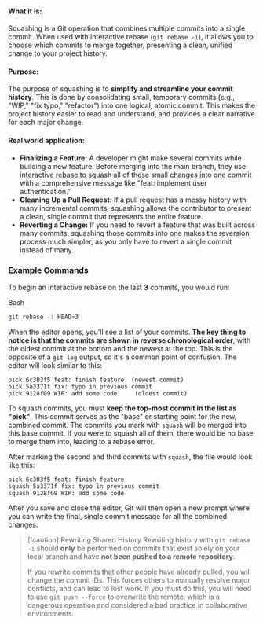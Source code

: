 #### **What it is:**

Squashing is a Git operation that combines multiple commits into a single commit. When used with interactive rebase (`git rebase -i`), it allows you to choose which commits to merge together, presenting a clean, unified change to your project history.

#### **Purpose:**

The purpose of squashing is to **simplify and streamline your commit history**. This is done by consolidating small, temporary commits (e.g., "WIP," "fix typo," "refactor") into one logical, atomic commit. This makes the project history easier to read and understand, and provides a clear narrative for each major change.

#### **Real world application:**

- **Finalizing a Feature:** A developer might make several commits while building a new feature. Before merging into the main branch, they use interactive rebase to squash all of these small changes into one commit with a comprehensive message like "feat: implement user authentication."
- **Cleaning Up a Pull Request:** If a pull request has a messy history with many incremental commits, squashing allows the contributor to present a clean, single commit that represents the entire feature.
- **Reverting a Change:** If you need to revert a feature that was built across many commits, squashing those commits into one makes the reversion process much simpler, as you only have to revert a single commit instead of many.

### Example Commands

To begin an interactive rebase on the last **3** commits, you would run:

Bash

```bash
git rebase -i HEAD~3
```

When the editor opens, you'll see a list of your commits. **The key thing to notice is that the commits are shown in reverse chronological order**, with the oldest commit at the bottom and the newest at the top. This is the opposite of a `git log` output, so it's a common point of confusion. The editor will look similar to this:

```
pick 6c303f5 feat: finish feature  (newest commit)
pick 5a3371f fix: typo in previous commit
pick 9128f09 WIP: add some code     (oldest commit)
```

To squash commits, you must **keep the top-most commit in the list as "pick"**. This commit serves as the "base" or starting point for the new, combined commit. The commits you mark with `squash` will be merged into this base commit. If you were to squash all of them, there would be no base to merge them into, leading to a rebase error.

After marking the second and third commits with `squash`, the file would look like this:

```
pick 6c303f5 feat: finish feature
squash 5a3371f fix: typo in previous commit
squash 9128f09 WIP: add some code
```

After you save and close the editor, Git will then open a new prompt where you can write the final, single commit message for all the combined changes.

> [!caution] Rewriting Shared History
> Rewriting history with `git rebase -i` should **only** be performed on commits that exist solely on your local branch and have **not been pushed to a remote repository**.
>
> If you rewrite commits that other people have already pulled, you will change the commit IDs. This forces others to manually resolve major conflicts, and can lead to lost work. If you must do this, you will need to use `git push --force` to overwrite the remote, which is a dangerous operation and considered a bad practice in collaborative environments.